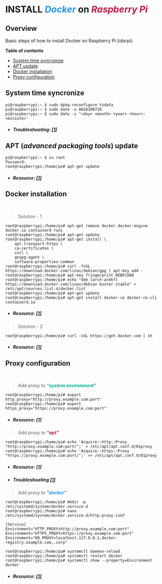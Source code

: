 # INSTALL ***<span style="color:#2496ed">Docker</span>*** on ***<span style="color:#c31c4a">Raspberry Pi</span>***

## Overview
Basic steps of how to install Docker on Raspberry Pi (idorpi).

**Table of contents**
- [System time syncronize](#system-time-syncronize)
- [APT update](#apt-advanced-packaging-tools-update)
- [Docker installation](#docker-installation)
- [Proxy configuration](#proxy-configuration)

## System time syncronize
```
pi@raspberrypi:~ $ sudo dpkg-reconfigure tzdata
pi@raspberrypi:~ $ sudo date -u 0626100720
pi@raspberrypi:~ $ sudo date -s "<day> <month> <year> <hour>:<miniute>'
```
 + ##### *Troubleshooting*: [[1]][solve_link]

[solve_link]: https://www.raspberrypi.org/forums/viewtopic.php?t=278350

## APT (*advanced packaging tools*) update
```
pi@raspberrypi:~ $ su root
Password:
root@raspberrypi:/home/pi# apt-get update
```
- ##### *Resource:* [[1]][apt_update]

[apt_update]: https://www.raspberrypi.org/documentation/raspbian/updating.md

## Docker installation
<br/>

> Solution - 1
```
root@raspberrypi:/home/pi# apt-get remove docker docker-engine docker.io containerd runc
root@raspberrypi:/home/pi# apt-get update
root@raspberrypi:/home/pi# apt-get install \
    apt-transport-https \
    ca-certificates \
    curl \
    gnupg-agent \
    software-properties-common
root@raspberrypi:/home/pi# curl -fsSL https://download.docker.com/linux/debian/gpg | apt-key add -
root@raspberrypi:/home/pi# apt-key fringerprint 0EBFCD88
root@raspberrypi:/home/pi# echo "deb [arch-armhf] https://download.docker.com/linux/debian buster stable" > /etc/apt/sources.list.d/docker.list
root@raspberrypi:/home/pi# apt-get update
root@raspberrypi:/home/pi# apt-get install docker-ce docker-ce-cli containerd.io
```
- #####  *Resource:* [[1]][solution_1_install]

> Solution - 2
```
root@raspberrypi:/home/pi# curl -sSL https://get.docker.com | sh
```
- ##### *Resource:* [[1]][solution_2_install]

[solution_1_install]: https://docs.docker.com/engine/install/debian/
[solution_2_install]: https://www.raspberrypi.org/blog/docker-comes-to-raspberry-pi/

## Proxy configuration 
<br/>

> Add proxy to ***<span style="color:#00b389">"system environment"</span>***
```
root@raspberrypi:/home/pi# export http_proxy="http://proxy.example.com:port"
root@raspberrypi:/home/pi# export https_proxy="https://proxy.example.com:port"
```
- ##### *Resource:* [[1]][sys_proxy]

[sys_proxy]: http://apt.com

> Add proxy to ***<span style="color:#c31c4a">"apt"</span>***
```
root@raspberrypi:/home/pi# echo 'Acquire::http::Proxy "http://proxy.example.com:port/";' > /etc/apt/apt.conf.d/01proxy
root@raspberrypi:/home/pi# echo 'Acquire::https::Proxy "https://proxy.example.com:port/";' >> /etc/apt/apt.conf.d/01proxy
```
- ##### *Resource:* [[1]][apt_proxy]
- ##### *Troubleshooting* [[1]][apt_ts_proxy]

[apt_proxy]: https://raspberrypi.stackexchange.com/questions/68580/how-do-i-set-proxy-in-raspberry-pi-raspbian-os-or-any-linux-using-command-li/68583
[apt_ts_proxy]: http://ddjhty.blogspot.com/2018/12/apt-update-could-not-handshake.html

> Add proxy to ***<span style="color:#2496ed">"docker"</span>***
```
root@raspberrypi:/home/pi# mkdir -p /etc/systemd/system/docker.service.d
root@raspberrypi:/home/pi# nano /etc/systemd/system/docker.service.d/http-proxy.conf
```

```
[Service]
Environment="HTTP_PROXY=http://proxy.example.com:port"
Environment="HTTPS_PROXY=https://proxy.example.com:port"
Environment="NO_PROXY=localhost,127.0.0.1,docker-registry.example.com,.corp"
```
```
root@raspberrypi:/home/pi# systemctl daemon-reload
root@raspberrypi:/home/pi# systemctl restart docker
root@raspberrypi:/home/pi# systemctl show --property=Environment docker
```
- ##### *Resource:* [[1]][docker_proxy]

[docker_proxy]: https://docs.docker.com/config/daemon/systemd/